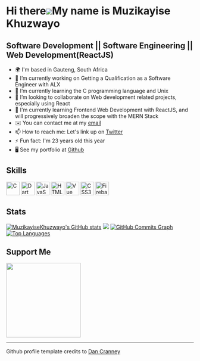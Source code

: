 Hi there![](https://user-images.githubusercontent.com/18350557/176309783-0785949b-9127-417c-8b55-ab5a4333674e.gif)My name is Muzikayise Khuzwayo
===========================================================================================================================================

Software Development || Software Engineering || Web Development(ReactJS)
-----------------------------------------------------------
- 🌍 I'm based in Gauteng, South Africa
- 🔭 I’m currently working on Getting a Qualification as a Software Engineer with ALX
- 🌱 I’m currently learning the C programming language and Unix
- 👯 I’m looking to collaborate on Web development related projects, especially using React
- 🧠 I'm currently learning Frontend Web Development with ReactJS, and will progressively broaden the scope with the MERN Stack
- ✉️  You can contact me at my [email](mailto:khuzwayomuzikayise@gmail.com)
- 📫 How to reach me: Let's link up on [Twitter](https:twitter.com/3mk4y_)
- ⚡ Fun fact: I'm 23 years old this year
- 🖥️  See my portfolio at [Github](http://github.com/MuzikayiseKhuzwayo)

Skills
-----------------------------------------------------------

<p align="left">
<a href="https://docs.microsoft.com/en-us/cpp/?view=msvc-170" target="_blank" rel="noreferrer"><img src="https://raw.githubusercontent.com/danielcranney/readme-generator/main/public/icons/skills/c-colored.svg" width="36" height="36" alt="C" /></a>
<a href="https://dart.dev/" target="_blank" rel="noreferrer"><img src="https://raw.githubusercontent.com/danielcranney/readme-generator/main/public/icons/skills/dart-colored.svg" width="36" height="36" alt="Dart" /></a>
<a href="https://developer.mozilla.org/en-US/docs/Web/JavaScript" target="_blank" rel="noreferrer"><img src="https://raw.githubusercontent.com/danielcranney/readme-generator/main/public/icons/skills/javascript-colored.svg" width="36" height="36" alt="JavaScript" /></a>
<a href="https://developer.mozilla.org/en-US/docs/Glossary/HTML5" target="_blank" rel="noreferrer"><img src="https://raw.githubusercontent.com/danielcranney/readme-generator/main/public/icons/skills/html5-colored.svg" width="36" height="36" alt="HTML5" /></a>
<a href="https://vuejs.org/" target="_blank" rel="noreferrer"><img src="https://raw.githubusercontent.com/danielcranney/readme-generator/main/public/icons/skills/vuejs-colored.svg" width="36" height="36" alt="Vue" /></a>
<a href="https://www.w3.org/TR/CSS/#css" target="_blank" rel="noreferrer"><img src="https://raw.githubusercontent.com/danielcranney/readme-generator/main/public/icons/skills/css3-colored.svg" width="36" height="36" alt="CSS3" /></a>
<a href="https://firebase.google.com/" target="_blank" rel="noreferrer"><img src="https://raw.githubusercontent.com/danielcranney/readme-generator/main/public/icons/skills/firebase-colored.svg" width="36" height="36" alt="Firebase" /></a>

Stats
-----------------------------------------------------------

<a href="http://www.github.com/MuzikayiseKhuzwayo"><img src="https://github-readme-stats.vercel.app/api?username=MuzikayiseKhuzwayo&show_icons=true&hide=&count_private=true&title_color=0891b2&text_color=ffffff&icon_color=0891b2&bg_color=1c1917&hide_border=true&show_icons=true" alt="MuzikayiseKhuzwayo's GitHub stats" /></a>
<a href="http://www.github.com/MuzikayiseKhuzwayo"><img src="https://github-readme-streak-stats.herokuapp.com/?user=MuzikayiseKhuzwayo&stroke=ffffff&background=1c1917&ring=0891b2&fire=0891b2&currStreakNum=ffffff&currStreakLabel=0891b2&sideNums=ffffff&sideLabels=ffffff&dates=ffffff&hide_border=true" /></a>
<a href="http://www.github.com/MuzikayiseKhuzwayo"><img src="https://github-readme-activity-graph.cyclic.app/graph?username=MuzikayiseKhuzwayo&bg_color=1c1917&color=ffffff&line=0891b2&point=ffffff&area_color=1c1917&area=true&hide_border=true&custom_title=GitHub%20Commits%20Graph" alt="GitHub Commits Graph" /></a>
<a href="https://github.com/MuzikayiseKhuzwayo" align="left"><img src="https://github-readme-stats.vercel.app/api/top-langs/?username=MuzikayiseKhuzwayo&langs_count=10&title_color=0891b2&text_color=ffffff&icon_color=0891b2&bg_color=1c1917&hide_border=true&locale=en&custom_title=Top%20%Languages" alt="Top Languages" /></a>

Support Me
-----------------------------------------------------------

<a href="https://www.buymeacoffee.com/MuzikayiseKhuzwayo"><img src="https://cdn.buymeacoffee.com/buttons/v2/default-yellow.png" width="200" /></a>

-----------------------------------------------------------

Github profile template credits to [Dan Cranney](https://github.com/danielcranney)


